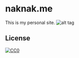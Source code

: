 # naknak.me

This is my personal site.
![alt tag](http://naknak.me/images/azala.png)

## License
[![CC0](http://mirrors.creativecommons.org/presskit/buttons/88x31/svg/cc-zero.svg)](https://creativecommons.org/publicdomain/zero/1.0/)
